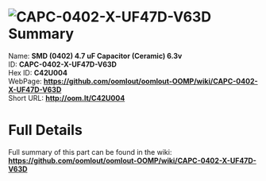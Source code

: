 
![CAPC-0402-X-UF47D-V63D](https://github.com/oomlout/oomlout-OOMP/blob/master/parts/CAPC-0402-X-UF47D-V63D/CAPC-0402-X-UF47D-V63D_420.jpg)   
Summary
=================
  
Name: __SMD (0402) 4.7 uF Capacitor (Ceramic) 6.3v__    
ID: __CAPC-0402-X-UF47D-V63D__   
Hex ID: __C42U004__   
WebPage: __https://github.com/oomlout/oomlout-OOMP/wiki/CAPC-0402-X-UF47D-V63D__   
Short URL: __http://oom.lt/C42U004__   

Full Details
==========================
Full summary of this part can be found in the wiki:   
__https://github.com/oomlout/oomlout-OOMP/wiki/CAPC-0402-X-UF47D-V63D__    

